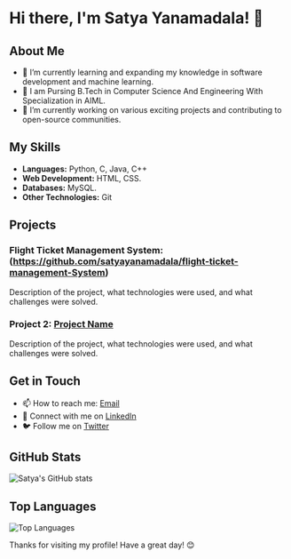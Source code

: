 # Hi there, I'm Satya Yanamadala! 👋

## About Me

- 🌱 I’m currently learning and expanding my knowledge in software development and machine learning.
- 💼 I am Pursing B.Tech in Computer Science And Engineering With Specialization in AIML.
- 🔭 I’m currently working on various exciting projects and contributing to open-source communities.

## My Skills

- **Languages:** Python, C, Java, C++
- **Web Development:** HTML, CSS.
- **Databases:** MySQL.
- **Other Technologies:** Git

## Projects

### Flight Ticket Management System: (https://github.com/satyayanamadala/flight-ticket-management-System)
Description of the project, what technologies were used, and what challenges were solved.

### Project 2: [Project Name](https://github.com/satyayanamadala/project2)
Description of the project, what technologies were used, and what challenges were solved.

## Get in Touch

- 📫 How to reach me: [Email](mailto:satyayanamadala@example.com)
- 📝 Connect with me on [LinkedIn](https://www.linkedin.com/in/satya-yanamadala)
- 🐦 Follow me on [Twitter](https://twitter.com/Satya03410746)

## GitHub Stats

![Satya's GitHub stats](https://github-readme-stats.vercel.app/api?username=satyayanamadala&show_icons=true&theme=radical)

## Top Languages

![Top Languages](https://github-readme-stats.vercel.app/api/top-langs/?username=satyayanamadala&layout=compact&theme=radical)

Thanks for visiting my profile! Have a great day! 😊
